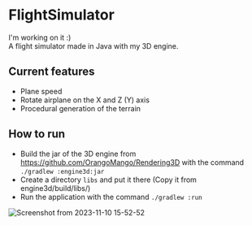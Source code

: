 # FlightSimulator
I'm working on it :)  
A flight simulator made in Java with my 3D engine.

## Current features
* Plane speed
* Rotate airplane on the X and Z (Y) axis
* Procedural generation of the terrain

## How to run
* Build the jar of the 3D engine from https://github.com/OrangoMango/Rendering3D with the command `./gradlew :engine3d:jar`
* Create a directory `libs` and put it there (Copy it from engine3d/build/libs/)
* Run the application with the command `./gradlew :run`

![Screenshot from 2023-11-10 15-52-52](https://github.com/OrangoMango/FlightSimulator/assets/61402409/3328cf0f-0d04-4dd2-bab1-9eea17385e0e)
